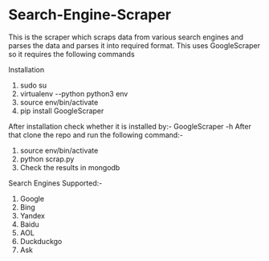 # Search-Engine-Scraper
This is the scraper which scraps data from various search engines and parses the data and parses it into required format.
This uses GoogleScraper so it requires the  following commands

Installation
1. sudo su
2. virtualenv --python python3 env
3. source env/bin/activate
4. pip install GoogleScraper

After installation check whether it is installed by:-
GoogleScraper -h
After that clone the repo and run the following command:- 
1. source env/bin/activate
2. python scrap.py
3. Check the results in mongodb

Search Engines Supported:-
1. Google
2. Bing
3. Yandex
4. Baidu
5. AOL
6. Duckduckgo
7. Ask
